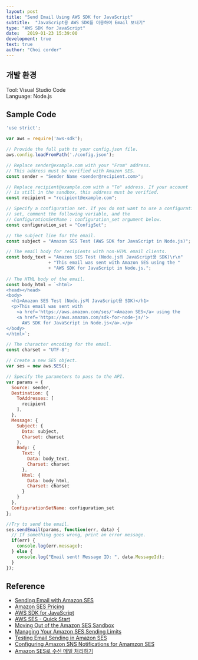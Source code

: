 ```yaml
---
layout: post
title: "Send Email Using AWS SDK for JavaScript"
subtitle:  "JavaScript용 AWS SDK를 이용하여 Email 보내기"
type: "AWS SDK for JavaScript"
date:   2019-01-23 15:39:00
development: true
text: true
author: "Choi corder"
---
```


## 개발 환경
Tool: Visual Studio Code  
Language: Node.js  


## Sample Code
```javascript
'use strict';

var aws = require('aws-sdk');

// Provide the full path to your config.json file. 
aws.config.loadFromPath('./config.json');

// Replace sender@example.com with your "From" address.
// This address must be verified with Amazon SES.
const sender = "Sender Name <sender@recipient.com>";

// Replace recipient@example.com with a "To" address. If your account 
// is still in the sandbox, this address must be verified.
const recipient = "recipient@example.com";

// Specify a configuration set. If you do not want to use a configuration
// set, comment the following variable, and the 
// ConfigurationSetName : configuration_set argument below.
const configuration_set = "ConfigSet";

// The subject line for the email.
const subject = "Amazon SES Test (AWS SDK for JavaScript in Node.js)";

// The email body for recipients with non-HTML email clients.
const body_text = "Amazon SES Test (Node.js의 JavaScript용 SDK)\r\n"
                + "This email was sent with Amazon SES using the "
                + "AWS SDK for JavaScript in Node.js.";
            
// The HTML body of the email.
const body_html = `<html>
<head></head>
<body>
  <h1>Amazon SES Test (Node.js의 JavaScript용 SDK)</h1>
  <p>This email was sent with
    <a href='https://aws.amazon.com/ses/'>Amazon SES</a> using the
    <a href='https://aws.amazon.com/sdk-for-node-js/'>
      AWS SDK for JavaScript in Node.js</a>.</p>
</body>
</html>`;

// The character encoding for the email.
const charset = "UTF-8";

// Create a new SES object. 
var ses = new aws.SES();

// Specify the parameters to pass to the API.
var params = { 
  Source: sender, 
  Destination: { 
    ToAddresses: [
      recipient 
    ],
  },
  Message: {
    Subject: {
      Data: subject,
      Charset: charset
    },
    Body: {
      Text: {
        Data: body_text,
        Charset: charset 
      },
      Html: {
        Data: body_html,
        Charset: charset
      }
    }
  },
  ConfigurationSetName: configuration_set
};

//Try to send the email.
ses.sendEmail(params, function(err, data) {
  // If something goes wrong, print an error message.
  if(err) {
    console.log(err.message);
  } else {
    console.log("Email sent! Message ID: ", data.MessageId);
  }
});
```



## Reference
* [Sending Email with Amazon SES](https://docs.aws.amazon.com/ko_kr/ses/latest/DeveloperGuide/sending-email.html)  
* [Amazon SES Pricing](https://aws.amazon.com/ko/ses/pricing/)
* [AWS SDK for JavaScript](https://docs.aws.amazon.com/AWSJavaScriptSDK/latest/AWS/SES.html)  
* [AWS SES - Quick Start](https://docs.aws.amazon.com/ko_kr/ses/latest/DeveloperGuide/quick-start.html)  
* [Moving Out of the Amazon SES Sandbox](https://docs.aws.amazon.com/ko_kr/ses/latest/DeveloperGuide/request-production-access.html)  
* [Managing Your Amazon SES Sending Limits](https://docs.aws.amazon.com/ko_kr/ses/latest/DeveloperGuide/manage-sending-limits.html)  
* [Testing Email Sending in Amazon SES](https://docs.aws.amazon.com/ko_kr/ses/latest/DeveloperGuide/mailbox-simulator.html)  
* [Configuring Amazon SNS Notifications for Amamzon SES](https://docs.aws.amazon.com/ko_kr/ses/latest/DeveloperGuide/configure-sns-notifications.html)  
* [Amazon SES로 수신 메일 처리하기](https://aws.amazon.com/ko/blogs/korea/new-receive-and-process-incoming-email-with-amazon-ses/)